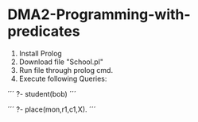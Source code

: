 # DMA2-Programming-with-predicates
1. Install Prolog
2. Download file "School.pl"
3. Run file through prolog cmd. 
4. Execute following Queries: 
	
  ´´´
	?- student(bob)
	´´´
	
  ´´´
  ?- place(mon,r1,c1,X). 
  ´´´
